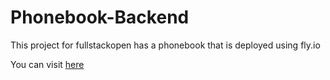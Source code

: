 # Phonebook-Backend

This project for fullstackopen has a phonebook that is deployed using fly.io

You can visit [here](https://lingering-darkness-2848.fly.dev/)